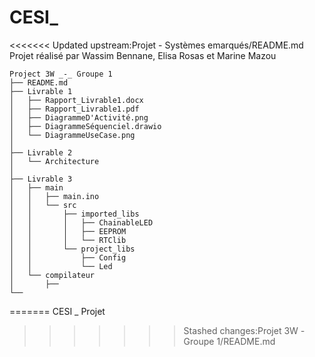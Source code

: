 # CESI_
<<<<<<< Updated upstream:Projet - Systèmes emarqués/README.md
Projet réalisé par Wassim Bennane, Elisa Rosas et Marine Mazou

```
Project 3W _-_ Groupe 1
├── README.md
├── Livrable 1
│   ├── Rapport_Livrable1.docx
│   ├── Rapport_Livrable1.pdf
│   ├── DiagrammeD'Activité.png
│   ├── DiagrammeSéquenciel.drawio
│   └── DiagrammeUseCase.png
│ 
├── Livrable 2
│   └── Architecture
│ 
├── Livrable 3
│   ├── main
│   │   ├── main.ino
│   │   └── src
│   │       ├── imported_libs
│   │       │   ├── ChainableLED
│   │       │   ├── EEPROM
│   │       │   └── RTClib
│   │       └── project_libs
│   │           ├── Config
│   │           └── Led
│   └── compilateur
│       ├── 
└── 
```
=======
CESI _ Projet
>>>>>>> Stashed changes:Projet 3W _-_ Groupe 1/README.md
